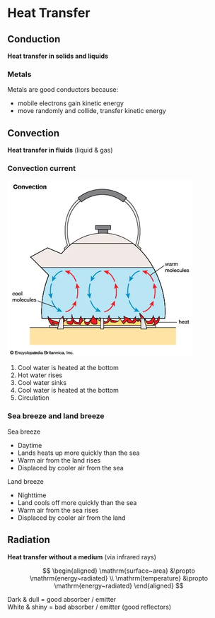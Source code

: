 # Heat Transfer

## Conduction

**Heat transfer in solids and liquids**

### Metals

<p></p>
Metals are good conductors because:

- mobile electrons gain kinetic energy
- move randomly and collide, transfer kinetic energy

## Convection

**Heat transfer in fluids** (liquid & gas)

### Convection current

![Convection current](images/convection-current.png)

1. Cool water is heated at the bottom
2. Hot water rises
3. Cool water sinks
4. Cool water is heated at the bottom
5. Circulation

### Sea breeze and land breeze

<p></p>
Sea breeze

- Daytime
- Lands heats up more quickly than the sea
- Warm air from the land rises
- Displaced by cooler air from the sea

<p></p>
Land breeze

- Nighttime
- Land cools off more quickly than the sea
- Warm air from the sea rises
- Displaced by cooler air from the land

## Radiation

**Heat transfer without a medium** (via infrared rays)

$$
\begin{aligned}
  \mathrm{surface~area} &\propto \mathrm{energy~radiated} \\
  \mathrm{temperature} &\propto \mathrm{energy~radiated}
\end{aligned}
$$

Dark & dull = good absorber / emitter \
White & shiny = bad absorber / emitter (good reflectors)
